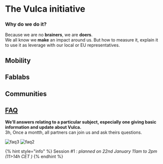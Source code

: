 # The Vulca initiative

### Why do we do it?

Because we are no **brainers**, we are **doers**.    
We all know we **make** an impact around us. 
But how to measure it, explain it to use it as leverage with our local or EU representatives.   

## Mobility

## Fablabs

## Communities

## [FAQ](faq.md)

**We’ll answers relating to a particular subject, especially one giving basic information and update about Vulca.**  
3h, Once a montth, all partners can join us and ask theirs questions.

![faq3](https://user-images.githubusercontent.com/45399609/51440393-798a9500-1cbe-11e9-9a22-106e094daaf2.jpg) ![faq2](https://user-images.githubusercontent.com/45399609/51440394-798a9500-1cbe-11e9-91df-7493e465b347.jpg)


{% hint style="info" %}
Session \#1 : _planned on 22nd January 11am to 2pm \(11&gt;14h CET \)_
{% endhint %}





